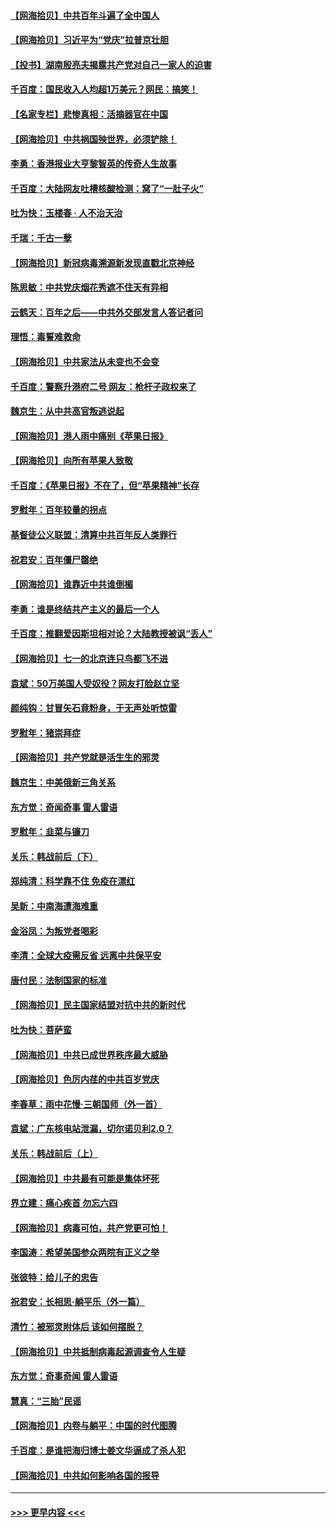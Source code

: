 #### [【网海拾贝】中共百年斗遍了全中国人](../pages/nsc993/n13060020.md?t=07020901) 
#### [【网海拾贝】习近平为“党庆”拉普京壮胆](../pages/nsc993/n13057781.md?t=07020901) 
#### [【投书】湖南殷亮夫揭露共产党对自己一家人的迫害](../pages/nsc993/n13057744.md?t=07020901) 
#### [千百度：国民收入人均超1万美元？网民：搞笑！](../pages/nsc993/n13057692.md?t=07020901) 
#### [【名家专栏】悲惨真相：活摘器官在中国](../pages/nsc993/n13056611.md?t=07020901) 
#### [【网海拾贝】中共祸国殃世界，必须铲除！](../pages/nsc993/n13056011.md?t=07020901) 
#### [李勇：香港报业大亨黎智英的传奇人生故事](../pages/nsc993/n13055258.md?t=07020901) 
#### [千百度：大陆网友吐槽核酸检测：窝了“一肚子火”](../pages/nsc993/n13055194.md?t=07020901) 
#### [吐为快：玉楼春 · 人不治天治](../pages/nsc993/n13054028.md?t=07020901) 
#### [千瑞：千古一孽](../pages/nsc993/n13054016.md?t=07020901) 
#### [【网海拾贝】新冠病毒溯源新发现直戳北京神经](../pages/nsc993/n13052425.md?t=07020901) 
#### [陈思敏：中共党庆烟花秀遮不住天有异相](../pages/nsc993/n13052020.md?t=07020901) 
#### [云鹤天：百年之后——中共外交部发言人答记者问](../pages/nsc993/n13051604.md?t=07020901) 
#### [理悟：毒誓难救命](../pages/nsc993/n13051601.md?t=07020901) 
#### [【网海拾贝】中共家法从未变也不会变](../pages/nsc993/n13050366.md?t=07020901) 
#### [千百度：警察升港府二号 网友：枪杆子政权来了](../pages/nsc993/n13050261.md?t=07020901) 
#### [魏京生：从中共高官叛逃说起](../pages/nsc993/n13048997.md?t=07020901) 
#### [【网海拾贝】港人雨中痛别《苹果日报》](../pages/nsc993/n13048941.md?t=07020901) 
#### [【网海拾贝】向所有苹果人致敬](../pages/nsc993/n13046795.md?t=07020901) 
#### [千百度：《苹果日报》不在了，但“苹果精神”长存](../pages/nsc993/n13046703.md?t=07020901) 
#### [罗慰年：百年较量的拐点](../pages/nsc993/n13046542.md?t=07020901) 
#### [基督徒公义联盟：清算中共百年反人类罪行](../pages/nsc993/n13046499.md?t=07020901) 
#### [祝君安：百年僵尸罄绝](../pages/nsc993/n13045595.md?t=07020901) 
#### [【网海拾贝】谁靠近中共谁倒楣](../pages/nsc993/n13044667.md?t=07020901) 
#### [李勇：谁是终结共产主义的最后一个人](../pages/nsc993/n13044397.md?t=07020901) 
#### [千百度：推翻爱因斯坦相对论？大陆教授被讽“丢人”](../pages/nsc993/n13043908.md?t=07020901) 
#### [【网海拾贝】七一的北京连只鸟都飞不进](../pages/nsc993/n13041377.md?t=07020901) 
#### [袁斌：50万美国人受奴役？网友打脸赵立坚](../pages/nsc993/n13041330.md?t=07020901) 
#### [颜纯钩：甘冒矢石竟粉身，于无声处听惊雷](../pages/nsc993/n13041140.md?t=07020901) 
#### [罗慰年：猪崇拜症](../pages/nsc993/n13041071.md?t=07020901) 
#### [【网海拾贝】共产党就是活生生的邪灵](../pages/nsc993/n13036627.md?t=07020901) 
#### [魏京生：中美俄新三角关系](../pages/nsc993/n13035986.md?t=07020901) 
#### [东方觉：奇闻奇事 雷人雷语](../pages/nsc993/n13035878.md?t=07020901) 
#### [罗慰年：韭菜与镰刀](../pages/nsc993/n13034374.md?t=07020901) 
#### [关乐：韩战前后（下）](../pages/nsc993/n13034113.md?t=07020901) 
#### [郑纯清：科学靠不住 免疫在漂红](../pages/nsc993/n13034093.md?t=07020901) 
#### [吴新：中南海遭海难重](../pages/nsc993/n13034084.md?t=07020901) 
#### [金浴凤：为叛党者喝彩](../pages/nsc993/n13034058.md?t=07020901) 
#### [李清：全球大疫需反省 远离中共保平安](../pages/nsc993/n13033784.md?t=07020901) 
#### [唐付民：法制国家的标准](../pages/nsc993/n13032944.md?t=07020901) 
#### [【网海拾贝】民主国家结盟对抗中共的新时代](../pages/nsc993/n13031717.md?t=07020901) 
#### [吐为快：菩萨蛮](../pages/nsc993/n13030033.md?t=07020901) 
#### [【网海拾贝】中共已成世界秩序最大威胁](../pages/nsc993/n13028138.md?t=07020901) 
#### [【网海拾贝】色厉内荏的中共百岁党庆](../pages/nsc993/n13025582.md?t=07020901) 
#### [李春草：雨中花慢‧三朝国师（外一首）](../pages/nsc993/n13025567.md?t=07020901) 
#### [袁斌：广东核电站泄漏，切尔诺贝利2.0？](../pages/nsc993/n13025475.md?t=07020901) 
#### [关乐：韩战前后（上）](../pages/nsc993/n13025387.md?t=07020901) 
#### [【网海拾贝】中共最有可能是集体坏死](../pages/nsc993/n13023101.md?t=07020901) 
#### [界立建：痛心疾首 勿忘六四](../pages/nsc993/n13022339.md?t=07020901) 
#### [【网海拾贝】病毒可怕，共产党更可怕！](../pages/nsc993/n13020728.md?t=07020901) 
#### [李国涛：希望美国参众两院有正义之举](../pages/nsc993/n13020674.md?t=07020901) 
#### [张彼特：给儿子的忠告](../pages/nsc993/n13018934.md?t=07020901) 
#### [祝君安：长相思‧躺平乐（外一篇）](../pages/nsc993/n13018923.md?t=07020901) 
#### [清竹：被邪灵附体后 该如何摆脱？](../pages/nsc993/n13018877.md?t=07020901) 
#### [【网海拾贝】中共抵制病毒起源调查令人生疑](../pages/nsc993/n13017785.md?t=07020901) 
#### [东方觉：奇事奇闻 雷人雷语](../pages/nsc993/n13017577.md?t=07020901) 
#### [慧真：“三胎”民谣](../pages/nsc993/n13017394.md?t=07020901) 
#### [【网海拾贝】内卷与躺平：中国的时代图腾](../pages/nsc993/n13016128.md?t=07020901) 
#### [千百度：是谁把海归博士姜文华逼成了杀人犯](../pages/nsc993/n13015218.md?t=07020901) 
#### [【网海拾贝】中共如何影响各国的报导](../pages/nsc993/n13012599.md?t=07020901) 

----
#### [ >>> 更早内容 <<< ](../indexes/nsc993-earlier.md)
